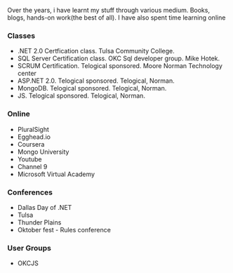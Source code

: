 Over the years, i have learnt my stuff through various medium. Books, blogs, hands-on work(the best of all). I have also spent time learning online 

### Classes

* .NET 2.0 Certfication class. Tulsa Community College.
* SQL Server Certification class. OKC Sql developer group. Mike Hotek.
* SCRUM Certification. Telogical sponsored. Moore Norman Technology center
* ASP.NET 2.0. Telogical sponsored. Telogical, Norman.
* MongoDB. Telogical sponsored. Telogical, Norman.
* JS. Telogical sponsored. Telogical, Norman.

### Online 

* PluralSight
* Egghead.io
* Coursera
* Mongo University
* Youtube
* Channel 9
* Microsoft Virtual Academy

### Conferences

* Dallas Day of .NET
* Tulsa 
* Thunder Plains
* Oktober fest - Rules conference


### User Groups

* OKCJS
